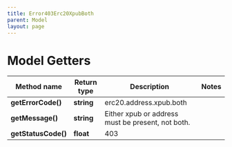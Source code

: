 ```yaml
---
title: Error403Erc20XpubBoth
parent: Model
layout: page
---
```


# Model Getters

Method name | Return type | Description | Notes
------------ | ------------- | ------------- | -------------
**getErrorCode()** | **string** | erc20.address.xpub.both |
**getMessage()** | **string** | Either xpub or address must be present, not both. |
**getStatusCode()** | **float** | 403 |

